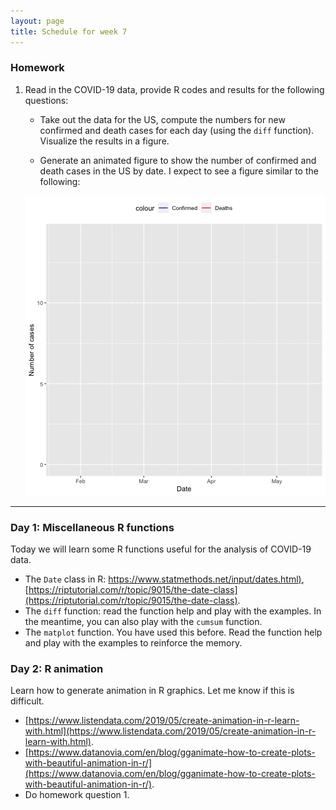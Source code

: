 ```yaml
---
layout: page
title: Schedule for week 7
---
```


### Homework

1. Read in the COVID-19 data, provide R codes and results for the following questions: 

	- Take out the data for the US, compute the numbers for new confirmed and death cases for each day (using the `diff` function). Visualize the results in a figure. 
		
		
	- Generate an animated figure to show the number of confirmed and death cases in the US by date. I expect to see a figure similar to the following: 

	![](covid19-US.gif)


***


### Day 1: Miscellaneous R functions 

Today we will learn some R functions useful for the analysis of COVID-19 data.

- The `Date` class in R: [https://www.statmethods.net/input/dates.html)](https://www.statmethods.net/input/dates.html), [https://riptutorial.com/r/topic/9015/the-date-class](https://riptutorial.com/r/topic/9015/the-date-class). 
- The `diff` function: read the function help and play with the examples. In the meantime, you can also play with the `cumsum` function.
- The `matplot` function. You have used this before. Read the function help and play with the examples to reinforce the memory. 



### Day 2: R animation 

Learn how to generate animation in R graphics. Let me know if this is difficult.  

- [https://www.listendata.com/2019/05/create-animation-in-r-learn-with.html](https://www.listendata.com/2019/05/create-animation-in-r-learn-with.html).
- [https://www.datanovia.com/en/blog/gganimate-how-to-create-plots-with-beautiful-animation-in-r/](https://www.datanovia.com/en/blog/gganimate-how-to-create-plots-with-beautiful-animation-in-r/). 
- Do homework question 1. 

